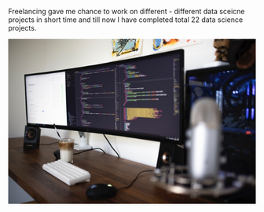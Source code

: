 Freelancing gave me chance to work on different - different data sceicne projects in short time and till now I have completed total 22 data science projects.

<img src="https://github.com/Mr-Piyush-Kumar/Mr-Piyush-Kumar/blob/master/caspar-camille-rubin-0qvBNep1Y04-unsplash%20(1).jpg"></img>
